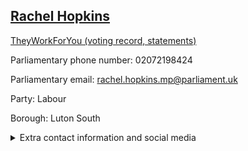 ## <a href="https://members.parliament.uk/member/4873/contact">Rachel Hopkins</a>

<a href="https://www.theyworkforyou.com/mp/25809/rachel_hopkins/luton_south">TheyWorkForYou (voting record, statements)</a> 

Parliamentary phone number: 02072198424 

Parliamentary email: rachel.hopkins.mp@parliament.uk 

Party: Labour 

Borough: Luton South 

<details><summary>Extra contact information and social media</summary> 
<li>Website:</li>
<li>Twitter: https://twitter.com/rach_hopkins</li>
<li>Constituency office phone number:</li>
<li>Constituency office email:</li>
<li>Facebook:</li>
<li>Instagram:</li>
<li>Youtube:</li>
<li>Linkedin:</li>
<li>Government department phone number:</li>
<li>Government department email:</li>
<li>Threads:</li>
<li>Party office phone number:</li>
<li>Party office email:</li>
<li>Tiktok:</li>
</details>
